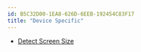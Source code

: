 ```yaml
---
id: B5C32D00-1EA8-626D-6EEB-192454C83F17
title: "Device Specific"
---
```


-   [Detect Screen Size](/Recipes/android/resources/device_specific/detect_screen_size)
